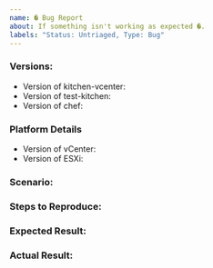 ```yaml
---
name: � Bug Report
about: If something isn't working as expected �.
labels: "Status: Untriaged, Type: Bug"
---
```


### Versions:
<!--- Version of the software where you are encountering the issue --->
<!-- You should probably update in this is not newest release.--->
* Version of kitchen-vcenter:
* Version of test-kitchen:
* Version of chef:

### Platform Details
<!--- What version of vCenter are you running? What version of ESXi are you using too?--->
* Version of vCenter:
* Version of ESXi:

### Scenario:
<!--- What you are trying to achieve and you can't?--->

### Steps to Reproduce:
<!--- If you are filing an issue what are the things we need to do in order to repro your problem? How are you using this gem or any resources it includes?--->

### Expected Result:
<!--- What are you expecting to happen as the consequence of above reproduction steps?--->

### Actual Result:
<!--- What actually happens after the reproduction steps? Include the error output or a link to a gist if possible.--->
